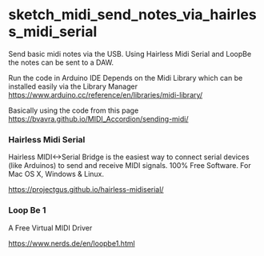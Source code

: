 # sketch_midi_send_notes_via_hairless_midi_serial
Send basic midi notes via the USB. Using Hairless Midi Serial and LoopBe the notes can be sent to a DAW.

Run the code in Arduino IDE
Depends on the Midi Library which can be installed easily via the Library Manager https://www.arduino.cc/reference/en/libraries/midi-library/

Basically using the code from this page https://bvavra.github.io/MIDI_Accordion/sending-midi/


### Hairless Midi Serial
Hairless MIDI<->Serial Bridge is the easiest way to connect serial devices (like Arduinos) to send and receive MIDI signals. 100% Free Software. For Mac OS X, Windows & Linux.

https://projectgus.github.io/hairless-midiserial/

### Loop Be 1
A Free Virtual MIDI Driver

https://www.nerds.de/en/loopbe1.html

